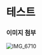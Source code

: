 
# 테스트

### 이미지 첨부
![IMG_6710](https://github.com/mju-likelion/custard-pudding/assets/110520124/66e214ba-a8e4-42c9-a676-79ca11402d2f)